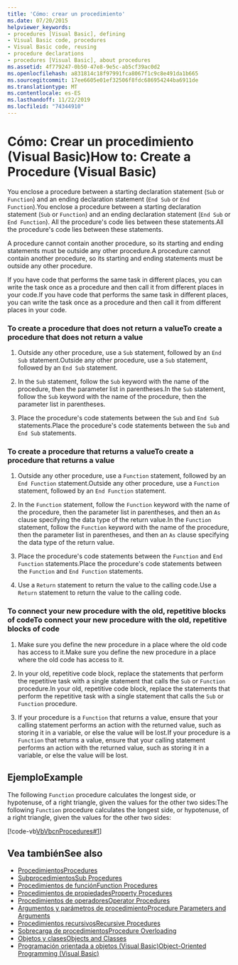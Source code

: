 ```yaml
---
title: 'Cómo: crear un procedimiento'
ms.date: 07/20/2015
helpviewer_keywords:
- procedures [Visual Basic], defining
- Visual Basic code, procedures
- Visual Basic code, reusing
- procedure declarations
- procedures [Visual Basic], about procedures
ms.assetid: 4f779247-0b50-47e8-9e5c-ab5cf39ac0d2
ms.openlocfilehash: a831814c18f97991fca8067f1c9c8e491da1b665
ms.sourcegitcommit: 17ee6605e01ef32506f8fdc686954244ba6911de
ms.translationtype: MT
ms.contentlocale: es-ES
ms.lasthandoff: 11/22/2019
ms.locfileid: "74344910"
---
```

# <a name="how-to-create-a-procedure-visual-basic"></a><span data-ttu-id="f4253-102">Cómo: Crear un procedimiento (Visual Basic)</span><span class="sxs-lookup"><span data-stu-id="f4253-102">How to: Create a Procedure (Visual Basic)</span></span>

<span data-ttu-id="f4253-103">You enclose a procedure between a starting declaration statement (`Sub` or `Function`) and an ending declaration statement (`End Sub` or `End Function`).</span><span class="sxs-lookup"><span data-stu-id="f4253-103">You enclose a procedure between a starting declaration statement (`Sub` or `Function`) and an ending declaration statement (`End Sub` or `End Function`).</span></span> <span data-ttu-id="f4253-104">All the procedure's code lies between these statements.</span><span class="sxs-lookup"><span data-stu-id="f4253-104">All the procedure's code lies between these statements.</span></span>

 <span data-ttu-id="f4253-105">A procedure cannot contain another procedure, so its starting and ending statements must be outside any other procedure.</span><span class="sxs-lookup"><span data-stu-id="f4253-105">A procedure cannot contain another procedure, so its starting and ending statements must be outside any other procedure.</span></span>

 <span data-ttu-id="f4253-106">If you have code that performs the same task in different places, you can write the task once as a procedure and then call it from different places in your code.</span><span class="sxs-lookup"><span data-stu-id="f4253-106">If you have code that performs the same task in different places, you can write the task once as a procedure and then call it from different places in your code.</span></span>

### <a name="to-create-a-procedure-that-does-not-return-a-value"></a><span data-ttu-id="f4253-107">To create a procedure that does not return a value</span><span class="sxs-lookup"><span data-stu-id="f4253-107">To create a procedure that does not return a value</span></span>

1. <span data-ttu-id="f4253-108">Outside any other procedure, use a `Sub` statement, followed by an `End Sub` statement.</span><span class="sxs-lookup"><span data-stu-id="f4253-108">Outside any other procedure, use a `Sub` statement, followed by an `End Sub` statement.</span></span>

2. <span data-ttu-id="f4253-109">In the `Sub` statement, follow the `Sub` keyword with the name of the procedure, then the parameter list in parentheses.</span><span class="sxs-lookup"><span data-stu-id="f4253-109">In the `Sub` statement, follow the `Sub` keyword with the name of the procedure, then the parameter list in parentheses.</span></span>

3. <span data-ttu-id="f4253-110">Place the procedure's code statements between the `Sub` and `End Sub` statements.</span><span class="sxs-lookup"><span data-stu-id="f4253-110">Place the procedure's code statements between the `Sub` and `End Sub` statements.</span></span>

### <a name="to-create-a-procedure-that-returns-a-value"></a><span data-ttu-id="f4253-111">To create a procedure that returns a value</span><span class="sxs-lookup"><span data-stu-id="f4253-111">To create a procedure that returns a value</span></span>

1. <span data-ttu-id="f4253-112">Outside any other procedure, use a `Function` statement, followed by an `End Function` statement.</span><span class="sxs-lookup"><span data-stu-id="f4253-112">Outside any other procedure, use a `Function` statement, followed by an `End Function` statement.</span></span>

2. <span data-ttu-id="f4253-113">In the `Function` statement, follow the `Function` keyword with the name of the procedure, then the parameter list in parentheses, and then an `As` clause specifying the data type of the return value.</span><span class="sxs-lookup"><span data-stu-id="f4253-113">In the `Function` statement, follow the `Function` keyword with the name of the procedure, then the parameter list in parentheses, and then an `As` clause specifying the data type of the return value.</span></span>

3. <span data-ttu-id="f4253-114">Place the procedure's code statements between the `Function` and `End Function` statements.</span><span class="sxs-lookup"><span data-stu-id="f4253-114">Place the procedure's code statements between the `Function` and `End Function` statements.</span></span>

4. <span data-ttu-id="f4253-115">Use a `Return` statement to return the value to the calling code.</span><span class="sxs-lookup"><span data-stu-id="f4253-115">Use a `Return` statement to return the value to the calling code.</span></span>

### <a name="to-connect-your-new-procedure-with-the-old-repetitive-blocks-of-code"></a><span data-ttu-id="f4253-116">To connect your new procedure with the old, repetitive blocks of code</span><span class="sxs-lookup"><span data-stu-id="f4253-116">To connect your new procedure with the old, repetitive blocks of code</span></span>

1. <span data-ttu-id="f4253-117">Make sure you define the new procedure in a place where the old code has access to it.</span><span class="sxs-lookup"><span data-stu-id="f4253-117">Make sure you define the new procedure in a place where the old code has access to it.</span></span>

2. <span data-ttu-id="f4253-118">In your old, repetitive code block, replace the statements that perform the repetitive task with a single statement that calls the `Sub` or `Function` procedure.</span><span class="sxs-lookup"><span data-stu-id="f4253-118">In your old, repetitive code block, replace the statements that perform the repetitive task with a single statement that calls the `Sub` or `Function` procedure.</span></span>

3. <span data-ttu-id="f4253-119">If your procedure is a `Function` that returns a value, ensure that your calling statement performs an action with the returned value, such as storing it in a variable, or else the value will be lost.</span><span class="sxs-lookup"><span data-stu-id="f4253-119">If your procedure is a `Function` that returns a value, ensure that your calling statement performs an action with the returned value, such as storing it in a variable, or else the value will be lost.</span></span>

## <a name="example"></a><span data-ttu-id="f4253-120">Ejemplo</span><span class="sxs-lookup"><span data-stu-id="f4253-120">Example</span></span>

 <span data-ttu-id="f4253-121">The following `Function` procedure calculates the longest side, or hypotenuse, of a right triangle, given the values for the other two sides:</span><span class="sxs-lookup"><span data-stu-id="f4253-121">The following `Function` procedure calculates the longest side, or hypotenuse, of a right triangle, given the values for the other two sides:</span></span>

 [!code-vb[VbVbcnProcedures#1](~/samples/snippets/visualbasic/VS_Snippets_VBCSharp/VbVbcnProcedures/VB/Class1.vb#1)]

## <a name="see-also"></a><span data-ttu-id="f4253-122">Vea también</span><span class="sxs-lookup"><span data-stu-id="f4253-122">See also</span></span>

- [<span data-ttu-id="f4253-123">Procedimientos</span><span class="sxs-lookup"><span data-stu-id="f4253-123">Procedures</span></span>](index.md)
- [<span data-ttu-id="f4253-124">Subprocedimientos</span><span class="sxs-lookup"><span data-stu-id="f4253-124">Sub Procedures</span></span>](sub-procedures.md)
- [<span data-ttu-id="f4253-125">Procedimientos de función</span><span class="sxs-lookup"><span data-stu-id="f4253-125">Function Procedures</span></span>](function-procedures.md)
- [<span data-ttu-id="f4253-126">Procedimientos de propiedades</span><span class="sxs-lookup"><span data-stu-id="f4253-126">Property Procedures</span></span>](property-procedures.md)
- [<span data-ttu-id="f4253-127">Procedimientos de operadores</span><span class="sxs-lookup"><span data-stu-id="f4253-127">Operator Procedures</span></span>](operator-procedures.md)
- [<span data-ttu-id="f4253-128">Argumentos y parámetros de procedimiento</span><span class="sxs-lookup"><span data-stu-id="f4253-128">Procedure Parameters and Arguments</span></span>](procedure-parameters-and-arguments.md)
- [<span data-ttu-id="f4253-129">Procedimientos recursivos</span><span class="sxs-lookup"><span data-stu-id="f4253-129">Recursive Procedures</span></span>](recursive-procedures.md)
- [<span data-ttu-id="f4253-130">Sobrecarga de procedimientos</span><span class="sxs-lookup"><span data-stu-id="f4253-130">Procedure Overloading</span></span>](procedure-overloading.md)
- [<span data-ttu-id="f4253-131">Objetos y clases</span><span class="sxs-lookup"><span data-stu-id="f4253-131">Objects and Classes</span></span>](../objects-and-classes/index.md)
- [<span data-ttu-id="f4253-132">Programación orientada a objetos (Visual Basic)</span><span class="sxs-lookup"><span data-stu-id="f4253-132">Object-Oriented Programming (Visual Basic)</span></span>](../../concepts/object-oriented-programming.md)
